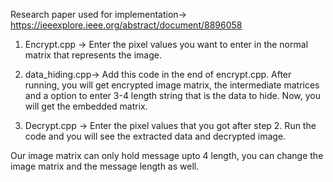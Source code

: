 Research paper used for implementation-> https://ieeexplore.ieee.org/abstract/document/8896058

1. Encrypt.cpp ->
   Enter the pixel values you want to enter in the normal matrix that represents the image.

2. data_hiding.cpp->
   Add this code in the end of encrypt.cpp. After running, you will get encrypted image matrix, the intermediate matrices and a option to enter 3-4 length string that is the data to hide. Now, you will get the embedded matrix.

3. Decrypt.cpp ->
   Enter the pixel values that you got after step 2.
   Run the code and you will see the extracted data and decrypted image.
   
Our image matrix can only hold message upto 4 length, you can change the image matrix and the message length as well.
